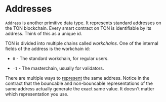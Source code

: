 # Addresses

`Address` is another primitive data type. It represents standard addresses on the TON blockchain. Every smart contract on TON is identifiable by its address. Think of this as a unique id.

TON is divided into multiple chains called *workchains*. One of the internal fields of the address is the workchain id:

* `0` - The standard workchain, for regular users.

* `-1` - The masterchain, usually for validators.

There are multiple ways to [represent](https://ton.org/docs/learn/overviews/addresses) the same address. Notice in the contract that the bouncable and non-bouncable representations of the same address actually generate the exact same value. It doesn't matter which representation you use.